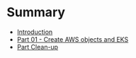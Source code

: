 # Summary

- [Introduction](README.md)
- [Part 01 - Create AWS objects and EKS](part-01.md)
- [Part Clean-up](cleanup.md)
